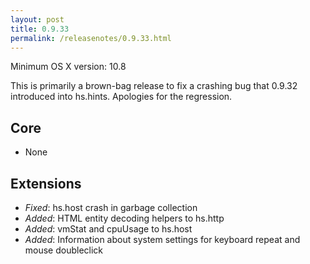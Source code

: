 ```yaml
---
layout: post
title: 0.9.33
permalink: /releasenotes/0.9.33.html
---
```


Minimum OS X version: 10.8

This is primarily a brown-bag release to fix a crashing bug that 0.9.32 introduced into hs.hints. Apologies for the regression.

## Core
 * None

## Extensions
 * *Fixed*: hs.host crash in garbage collection
 * *Added*: HTML entity decoding helpers to hs.http
 * *Added*: vmStat and cpuUsage to hs.host
 * *Added*: Information about system settings for keyboard repeat and mouse doubleclick
